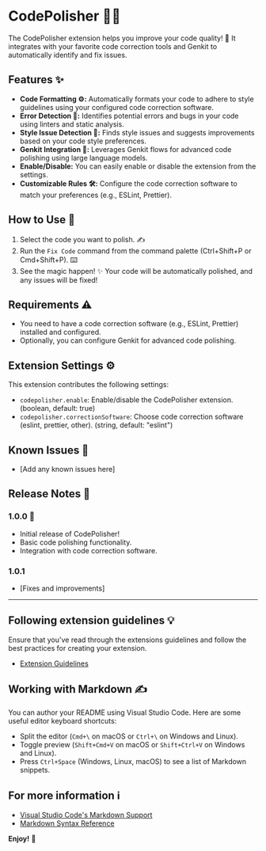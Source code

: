 
# CodePolisher 📝✨

The CodePolisher extension helps you improve your code quality! 🌟 It integrates with your favorite code correction tools and Genkit to automatically identify and fix issues.

## Features ✨

*   **Code Formatting ⚙️:** Automatically formats your code to adhere to style guidelines using your configured code correction software.
*   **Error Detection 🐛:** Identifies potential errors and bugs in your code using linters and static analysis.
*   **Style Issue Detection 🎨:** Finds style issues and suggests improvements based on your code style preferences.
*   **Genkit Integration 🤖:** Leverages Genkit flows for advanced code polishing using large language models.
*   **Enable/Disable:** You can easily enable or disable the extension from the settings.
*   **Customizable Rules 🛠️:** Configure the code correction software to match your preferences (e.g., ESLint, Prettier).

## How to Use 🚀

1.  Select the code you want to polish. ✍️
2.  Run the `Fix Code` command from the command palette (Ctrl+Shift+P or Cmd+Shift+P). ⌨️
3.  See the magic happen! ✨ Your code will be automatically polished, and any issues will be fixed!

## Requirements ⚠️

*   You need to have a code correction software (e.g., ESLint, Prettier) installed and configured.
*   Optionally, you can configure Genkit for advanced code polishing.

## Extension Settings ⚙️

This extension contributes the following settings:

*   `codepolisher.enable`: Enable/disable the CodePolisher extension. (boolean, default: true)
*   `codepolisher.correctionSoftware`: Choose code correction software (eslint, prettier, other). (string, default: "eslint")

## Known Issues 🐛

*   [Add any known issues here]

## Release Notes 📝

### 1.0.0 🎉

*   Initial release of CodePolisher!
*   Basic code polishing functionality.
*   Integration with code correction software.

### 1.0.1

*   [Fixes and improvements]

---

## Following extension guidelines 💡

Ensure that you've read through the extensions guidelines and follow the best practices for creating your extension.

*   [Extension Guidelines](https://code.visualstudio.com/api/references/extension-guidelines)

## Working with Markdown ✍️

You can author your README using Visual Studio Code. Here are some useful editor keyboard shortcuts:

*   Split the editor (`Cmd+\` on macOS or `Ctrl+\` on Windows and Linux).
*   Toggle preview (`Shift+Cmd+V` on macOS or `Shift+Ctrl+V` on Windows and Linux).
*   Press `Ctrl+Space` (Windows, Linux, macOS) to see a list of Markdown snippets.

## For more information ℹ️

*   [Visual Studio Code's Markdown Support](http://code.visualstudio.com/docs/languages/markdown)
*   [Markdown Syntax Reference](https://help.github.com/articles/markdown-basics/)

**Enjoy!** 🎉
